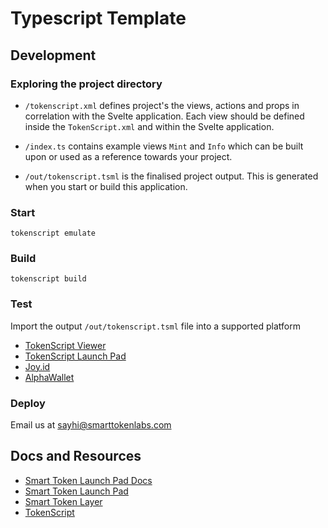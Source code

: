 # Typescript Template

## Development

### Exploring the project directory

- `/tokenscript.xml` defines project's the views, actions and props in correlation with the Svelte application. Each view should be defined inside the `TokenScript.xml` and within the Svelte application.

- `/index.ts` contains example views `Mint` and `Info` which can be built upon or used as a reference towards your project.

- `/out/tokenscript.tsml` is the finalised project output. This is generated when you start or build this application. 

### Start 

`tokenscript emulate`

### Build

`tokenscript build`

### Test

Import the output `/out/tokenscript.tsml` file into a supported platform

- [TokenScript Viewer](https://viewer.tokenscript.org/)
- [TokenScript Launch Pad](https://launchpad.smartlayer.network/)
- [Joy.id](https://joy.id/) 
- [AlphaWallet](https://alphawallet.com/)

### Deploy

Email us at <sayhi@smarttokenlabs.com>

## Docs and Resources

- [Smart Token Launch Pad Docs](https://launchpad-doc.vercel.app/)
- [Smart Token Launch Pad](https://launchpad.smartlayer.network/)
- [Smart Token Layer](https://www.smartlayer.network/)
- [TokenScript](https://www.tokenscript.org/)



